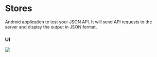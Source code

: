 # Stores
Android application to test your JSON API. It will send API requests to the server and display the output in JSON format.

### UI
![](https://github.com/raghav-dalmia/Stores/blob/master/UI.jpeg)

